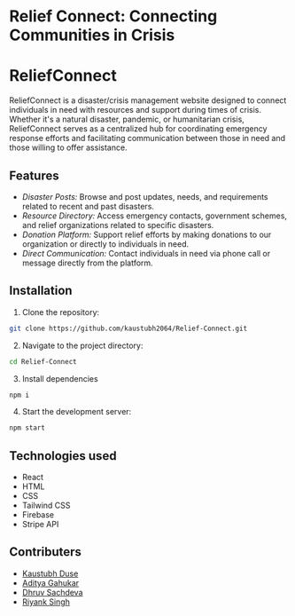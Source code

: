 # **Relief Connect: Connecting Communities in Crisis**

# ReliefConnect

ReliefConnect is a disaster/crisis management website designed to connect individuals in need with resources and support during times of crisis. Whether it's a natural disaster, pandemic, or humanitarian crisis, ReliefConnect serves as a centralized hub for coordinating emergency response efforts and facilitating communication between those in need and those willing to offer assistance.

## Features

- *Disaster Posts:* Browse and post updates, needs, and requirements related to recent and past disasters.
- *Resource Directory:* Access emergency contacts, government schemes, and relief organizations related to specific disasters.
- *Donation Platform:* Support relief efforts by making donations to our organization or directly to individuals in need.
- *Direct Communication:* Contact individuals in need via phone call or message directly from the platform.

## Installation

1. Clone the repository:

```bash
git clone https://github.com/kaustubh2064/Relief-Connect.git 
```
2. Navigate to the project directory:

```bash
cd Relief-Connect
```

3. Install dependencies

```bash
npm i
```

4. Start the development server:

```bash
npm start
```

## Technologies used

- React
- HTML
- CSS
- Tailwind CSS
- Firebase
- Stripe API

## Contributers

  - [Kaustubh Duse](https://github.com/kaustubh2064)
  - [Aditya Gahukar](https://github.com/AdityaGahukar)
  - [Dhruv Sachdeva](https://github.com/dhruvsachdeva04)
  - [Riyank Singh](https://github.com/riyank22)